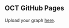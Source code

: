 ## OCT GitHub Pages

Upload your graph [here](https://github.com/uchida-labo/OCT/tree/gh-pages/docs/graphs).   
